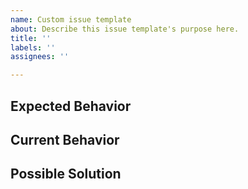 ```yaml
---
name: Custom issue template
about: Describe this issue template's purpose here.
title: ''
labels: ''
assignees: ''

---
```


## Expected Behavior
<!--- Tell us what should happen -->

## Current Behavior
<!--- Tell us what happens instead of the expected behavior -->

## Possible Solution
<!--- Not obligatory, but suggest a fix/reason for the bug, -->
